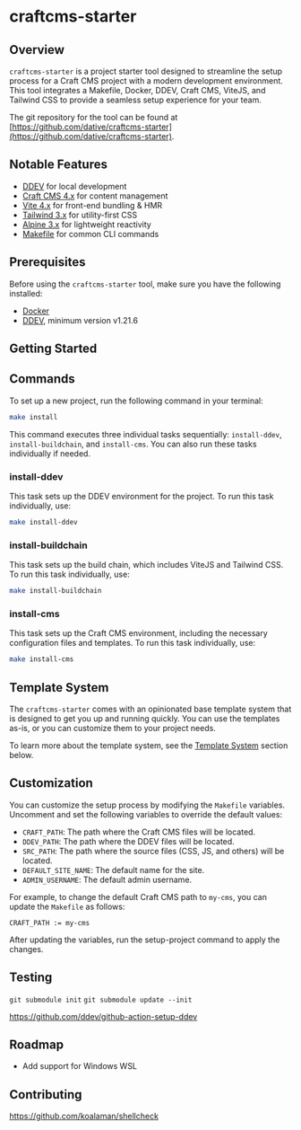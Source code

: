 # craftcms-starter

## Overview

`craftcms-starter` is a project starter tool designed to streamline the setup process for a Craft CMS project with a modern development environment. This tool integrates a Makefile, Docker, DDEV, Craft CMS, ViteJS, and Tailwind CSS to provide a seamless setup experience for your team.

The git repository for the tool can be found at [https://github.com/dative/craftcms-starter](https://github.com/dative/craftcms-starter).

## Notable Features

- [DDEV](https://ddev.readthedocs.io/) for local development
- [Craft CMS 4.x](https://craftcms.com/) for content management
- [Vite 4.x](https://vitejs.dev/) for front-end bundling & HMR
- [Tailwind 3.x](https://tailwindcss.com) for utility-first CSS
- [Alpine 3.x](https://alpinejs.dev/) for lightweight reactivity
- [Makefile](https://www.gnu.org/software/make/manual/make.html) for common CLI commands

## Prerequisites

Before using the `craftcms-starter` tool, make sure you have the following installed:

- [Docker](https://docs.docker.com/get-docker/)
- [DDEV](https://ddev.readthedocs.io/), minimum version v1.21.6

## Getting Started

## Commands

To set up a new project, run the following command in your terminal:

```sh
make install
```

This command executes three individual tasks sequentially: `install-ddev`, `install-buildchain`, and `install-cms`. You can also run these tasks individually if needed.

### install-ddev

This task sets up the DDEV environment for the project. To run this task individually, use:

```sh
make install-ddev
```

### install-buildchain

This task sets up the build chain, which includes ViteJS and Tailwind CSS. To run this task individually, use:

```sh
make install-buildchain
```

### install-cms

This task sets up the Craft CMS environment, including the necessary configuration files and templates. To run this task individually, use:

```sh
make install-cms
```

## Template System

The `craftcms-starter` comes with an opinionated base template system that is designed to get you up and running quickly. You can use the templates as-is, or you can customize them to your project needs.

To learn more about the template system, see the [Template System](TEMPLATES.md) section below.

## Customization

You can customize the setup process by modifying the `Makefile` variables. Uncomment and set the following variables to override the default values:

- `CRAFT_PATH`: The path where the Craft CMS files will be located.
- `DDEV_PATH`: The path where the DDEV files will be located.
- `SRC_PATH`: The path where the source files (CSS, JS, and others) will be located.
- `DEFAULT_SITE_NAME`: The default name for the site.
- `ADMIN_USERNAME`: The default admin username.

For example, to change the default Craft CMS path to `my-cms`, you can update the `Makefile` as follows:

```make
CRAFT_PATH := my-cms
```

After updating the variables, run the setup-project command to apply the changes.

## Testing

`git submodule init`
`git submodule update --init`

https://github.com/ddev/github-action-setup-ddev

## Roadmap

- Add support for Windows WSL

## Contributing

https://github.com/koalaman/shellcheck
